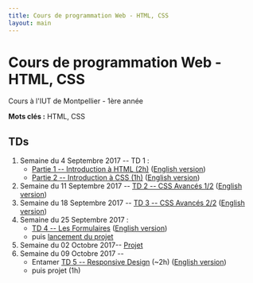 ```yaml
---
title: Cours de programmation Web - HTML, CSS
layout: main
---
```


# Cours de programmation Web - HTML, CSS
Cours à l'IUT de Montpellier - 1ère année

**Mots clés :** HTML, CSS

## TDs

1. Semaine du 4 Septembre 2017 -- TD 1 :
   * [Partie 1 -- Introduction à HTML (2h)](tutorials/tutorial1_1.html)
     ([English version](tutorials/tutorial1_1-en.html))
   * [Partie 2 -- Introduction à CSS (1h)](tutorials/tutorial1_2.html)
     ([English version](tutorials/tutorial1_2-en.html))
1. Semaine du 11 Septembre 2017 -- [TD 2 -- CSS Avancés 1/2](tutorials/tutorial2.html)
   ([English version](tutorials/tutorial2-en.html))
1. Semaine du 18 Septembre 2017 -- [TD 3 -- CSS Avancés 2/2](tutorials/tutorial3.html)
	 ([English version](tutorials/tutorial3-en.html))
1. Semaine du 25 Septembre 2017 :
   * [TD 4 -- Les Formulaires](tutorials/tutorial4.html)
	 ([English version](tutorials/tutorial4-en.html))
   * puis [lancement du projet](projet.html)
1. Semaine du 02 Octobre 2017-- [Projet](projet.html)
1. Semaine du 09 Octobre 2017 --
   * Entamer [TD 5 -- Responsive Design](tutorials/tutorial5.html) (~2h)
   ([English version](tutorials/tutorial5-en.html))
   * puis projet (1h)
<!-- 1. Semaine du 16 Octobre 2017 -- -->
<!--    * Finir le [TD 5 -- Responsive Design](tutorials/tutorial5.html) (max 2h) -->
<!--    ([English version](tutorials/tutorial5-en.html))  -->
<!--    * puis projet (1h) -->
<!-- 1. Semaine du 06 Novembre 2017 -- projet (3h) -->
<!-- 1. Semaine du 13 Novembre 2017 -- projet (3h) -->
<!-- 1. Semaine du 08 Janvier 2018 -- Soutenances de projet -->

<!-- ## Compléments optionels -->

<!-- 1. [Complément du TD5](assets/tut5-complement.html) -->

<!-- ## Instructions du projet -->

<!-- [Instructions du projet](projet.html) -->

<!-- ## Joomla -->

<!-- Semaine du 18 janvier -- [TD sur l'installation et la prise en main de Joomla](assets/TDJoomla.pdf) -->


